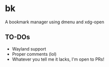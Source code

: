 # bk

A bookmark manager using dmenu and xdg-open

## TO-DOs

- Wayland support
- Proper comments (lol)
- Whatever you tell me it lacks, I'm open to PRs!
